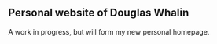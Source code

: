 ## Personal website of Douglas Whalin

A work in progress, but will form my new personal homepage. 
